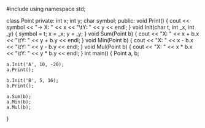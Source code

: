 #include<iostream>
using namespace std;

class Point 
private:
int x;
int y;
char symbol;
public:
    void Print()
    {
        cout << symbol << "-> X: " << x << "\tY: " << y << endl;
    }
    void Init(char t, int _x, int _y)
    {
    symbol = t;
    x = _x;
    y = _y;
    }
void Sum(Point b)
{
    cout << "X: " << x + b.x << "\tY: " << y + b.y << endl;
}
void Min(Point b) {
    cout << "X: " << x - b.x << "\tY: " << y - b.y << endl;
}
void Mul(Point b) {
    cout << "X: " << x * b.x << "\tY: " << y * b.y << endl;
}
int main()
{
    Point a, b;

    a.Init('A', 10, -20);
    a.Print();

    b.Init('B', 5, 16);
    b.Print();

    a.Sum(b);
    a.Min(b);
    a.Mul(b);



}
